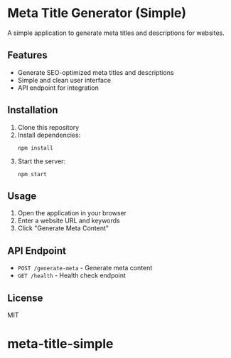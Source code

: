 # Meta Title Generator (Simple)

A simple application to generate meta titles and descriptions for websites.

## Features

- Generate SEO-optimized meta titles and descriptions
- Simple and clean user interface
- API endpoint for integration

## Installation

1. Clone this repository
2. Install dependencies:
   ```
   npm install
   ```
3. Start the server:
   ```
   npm start
   ```

## Usage

1. Open the application in your browser
2. Enter a website URL and keywords
3. Click "Generate Meta Content"

## API Endpoint

- `POST /generate-meta` - Generate meta content
- `GET /health` - Health check endpoint

## License

MIT
# meta-title-simple
